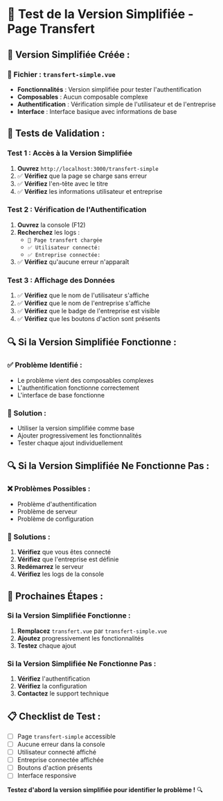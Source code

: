 # 🧪 Test de la Version Simplifiée - Page Transfert

## 🚀 **Version Simplifiée Créée :**

### **📁 Fichier : `transfert-simple.vue`**
- **Fonctionnalités** : Version simplifiée pour tester l'authentification
- **Composables** : Aucun composable complexe
- **Authentification** : Vérification simple de l'utilisateur et de l'entreprise
- **Interface** : Interface basique avec informations de base

## 🧪 **Tests de Validation :**

### **Test 1 : Accès à la Version Simplifiée**
1. **Ouvrez** `http://localhost:3000/transfert-simple`
2. ✅ **Vérifiez** que la page se charge sans erreur
3. ✅ **Vérifiez** l'en-tête avec le titre
4. ✅ **Vérifiez** les informations utilisateur et entreprise

### **Test 2 : Vérification de l'Authentification**
1. **Ouvrez** la console (F12)
2. **Recherchez** les logs :
   - `🚀 Page transfert chargée`
   - `✅ Utilisateur connecté:`
   - `✅ Entreprise connectée:`
3. ✅ **Vérifiez** qu'aucune erreur n'apparaît

### **Test 3 : Affichage des Données**
1. ✅ **Vérifiez** que le nom de l'utilisateur s'affiche
2. ✅ **Vérifiez** que le nom de l'entreprise s'affiche
3. ✅ **Vérifiez** que le badge de l'entreprise est visible
4. ✅ **Vérifiez** que les boutons d'action sont présents

## 🔍 **Si la Version Simplifiée Fonctionne :**

### **✅ Problème Identifié :**
- Le problème vient des composables complexes
- L'authentification fonctionne correctement
- L'interface de base fonctionne

### **🔧 Solution :**
- Utiliser la version simplifiée comme base
- Ajouter progressivement les fonctionnalités
- Tester chaque ajout individuellement

## 🔍 **Si la Version Simplifiée Ne Fonctionne Pas :**

### **❌ Problèmes Possibles :**
- Problème d'authentification
- Problème de serveur
- Problème de configuration

### **🔧 Solutions :**
1. **Vérifiez** que vous êtes connecté
2. **Vérifiez** que l'entreprise est définie
3. **Redémarrez** le serveur
4. **Vérifiez** les logs de la console

## 🚀 **Prochaines Étapes :**

### **Si la Version Simplifiée Fonctionne :**
1. **Remplacez** `transfert.vue` par `transfert-simple.vue`
2. **Ajoutez** progressivement les fonctionnalités
3. **Testez** chaque ajout

### **Si la Version Simplifiée Ne Fonctionne Pas :**
1. **Vérifiez** l'authentification
2. **Vérifiez** la configuration
3. **Contactez** le support technique

## 📋 **Checklist de Test :**

- [ ] Page `transfert-simple` accessible
- [ ] Aucune erreur dans la console
- [ ] Utilisateur connecté affiché
- [ ] Entreprise connectée affichée
- [ ] Boutons d'action présents
- [ ] Interface responsive

**Testez d'abord la version simplifiée pour identifier le problème !** 🔍




















